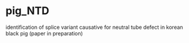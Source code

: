 # pig_NTD
identification of splice variant causative for neutral tube defect in korean black pig (paper in preparation)
